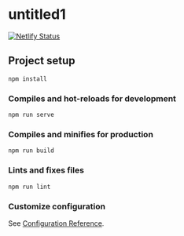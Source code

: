 # untitled1

[![Netlify Status](https://api.netlify.com/api/v1/badges/4f418715-cafb-4663-bcbb-ead452267d15/deploy-status)](https://app.netlify.com/sites/distracted-easley-826ab7/deploys)

## Project setup
```
npm install
```

### Compiles and hot-reloads for development
```
npm run serve
```

### Compiles and minifies for production
```
npm run build
```

### Lints and fixes files
```
npm run lint
```

### Customize configuration
See [Configuration Reference](https://cli.vuejs.org/config/).
